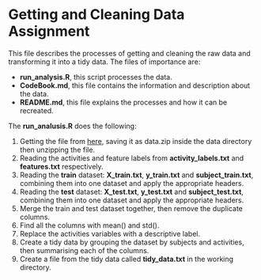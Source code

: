 # Getting and Cleaning Data Assignment

This file describes the processes of getting and cleaning the raw data and transforming it into a tidy data. The files of importance are:

* **run_analysis.R**, this script processes the data.
* **CodeBook.md**, this file contains the information and description about the data.
* **README.md**, this file explains the processes and how it can be recreated.

The **run_analusis.R** does the following:

1. Getting the file from [here](https://d396qusza40orc.cloudfront.net/getdata%2Fprojectfiles%2FUCI%20HAR%20Dataset.zip), saving it as data.zip inside the data directory then unzipping the file.
2. Reading the activities and feature labels from **activity_labels.txt** and **features.txt** respectively.
3. Reading the **train** dataset: **X_train.txt**, **y_train.txt** and **subject_train.txt**, combining them into one dataset and apply the appropriate headers.
4. Reading the **test** dataset: **X_test.txt**, **y_test.txt** and **subject_test.txt**, combining them into one dataset and apply the appropriate headers.
5. Merge the train and test dataset together, then remove the duplicate columns.
6. Find all the columns with mean() and std().
7. Replace the activities variables with a descriptive label.
8. Create a tidy data by grouping the dataset by subjects and activities, then summarising each of the columns.
9. Create a file from the tidy data called **tidy_data.txt** in the working directory.